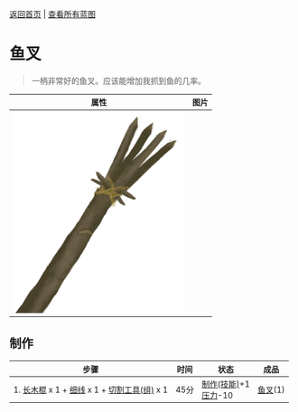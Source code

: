 [返回首页](index.md)   |  [查看所有蓝图](blueprint.md)
# 鱼叉  
> 一柄非常好的鱼叉。应该能增加我抓到鱼的几率。  
  
  属性  |   图片   
 ----  |  ----:   
   |  ![](Sprite/SpearFishing.png)   
  
## 制作  
步骤  |  时间  |  状态  |  成品  
----  |  ----  |  ----  |  ----  
1. [长木棍](StickLong.md) x 1 + [细线](CordFiber.md) x 1 + [切割工具(组)](GpTag_Cutter.md) x 1  |  45分  |  [制作(技能)](Skill_Crafting.md)+1<br>[压力](Stress.md)-10  |  [鱼叉](SpearFishing.md)(1)  

